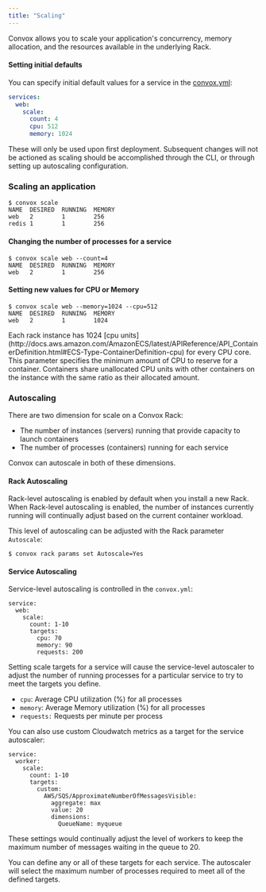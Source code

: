 ```yaml
---
title: "Scaling"
---
```


Convox allows you to scale your application's concurrency, memory allocation, and the resources available in the underlying Rack.

#### Setting initial defaults

You can specify initial default values for a service in the [convox.yml](/docs/convox-yml):

```yaml
services:
  web:
    scale:
      count: 4
      cpu: 512
      memory: 1024
```

These will only be used upon first deployment.  Subsequent changes will not be actioned as scaling should be accomplished through the CLI, or through setting up autoscaling configuration.

### Scaling an application

```
$ convox scale
NAME  DESIRED  RUNNING  MEMORY
web   2        1        256
redis 1        1        256
```

#### Changing the number of processes for a service

```
$ convox scale web --count=4
NAME  DESIRED  RUNNING  MEMORY
web   2        1        256
```

#### Setting new values for CPU or Memory

```
$ convox scale web --memory=1024 --cpu=512
NAME  DESIRED  RUNNING  MEMORY
web   2        1        1024
```

<div class="block-callout block-show-callout type-warning" markdown="1">
Each rack instance has 1024 [cpu units](http://docs.aws.amazon.com/AmazonECS/latest/APIReference/API_ContainerDefinition.html#ECS-Type-ContainerDefinition-cpu) for every CPU core. This parameter specifies the minimum amount of CPU to reserve for a container. Containers share unallocated CPU units with other containers on the instance with the same ratio as their allocated amount.
</div>

### Autoscaling

There are two dimension for scale on a Convox Rack:

* The number of instances (servers) running that provide capacity to launch containers
* The number of processes (containers) running for each service

Convox can autoscale in both of these dimensions.

#### Rack Autoscaling

Rack-level autoscaling is enabled by default when you install a new Rack. When Rack-level autoscaling is enabled, the number of instances currently running will continually adjust based on the current container workload.

This level of autoscaling can be adjusted with the Rack parameter `Autoscale`:

    $ convox rack params set Autoscale=Yes

#### Service Autoscaling

Service-level autoscaling is controlled in the `convox.yml`:

```
service:
  web:
    scale:
      count: 1-10
      targets:
        cpu: 70
        memory: 90
        requests: 200
```

Setting scale targets for a service will cause the service-level autoscaler to adjust the number of running processes for a particular service to try to meet the targets you define.

* `cpu`: Average CPU utilization (%) for all processes
* `memory`: Average Memory utilization (%) for all processes
* `requests:` Requests per minute per process

You can also use custom Cloudwatch metrics as a target for the service autoscaler:

```
service:
  worker:
    scale:
      count: 1-10
      targets:
        custom:
          AWS/SQS/ApproximateNumberOfMessagesVisible:
            aggregate: max
            value: 20
            dimensions:
              QueueName: myqueue
```

These settings would continually adjust the level of workers to keep the maximum number of messages waiting in the queue to 20.

You can define any or all of these targets for each service. The autoscaler will select the maximum number of processes required to meet all of the defined targets.
